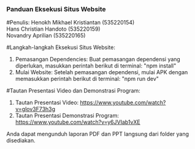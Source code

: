 ### Panduan Eksekusi Situs Website<br>

#Penulis:
Henokh Mikhael Kristiantan (535220154)<br>
Hans Christian Handoto (535220159)<br>
Novandry Aprilian (535220165)<br>

#Langkah-langkah Eksekusi Situs Website:<br>
1. Pemasangan Dependencies: Buat pemasangan dependensi yang diperlukan, masukkan perintah berikut di terminal: "npm install"<br>
2. Mulai Website: Setelah pemasangan dependensi, mulai APK dengan memasukkan perintah berikut di terminal: "npm run dev"<br>

#Tautan Presentasi Video dan Demonstrasi Program:<br>
1. Tautan Presentasi Video: https://www.youtube.com/watch?v=glov3F73h3g<br>
2. Tautan Presentasi Demonstrasi Program: https://www.youtube.com/watch?v=y6JVIab1vXE<br>

Anda dapat mengunduh laporan PDF dan PPT langsung dari folder yang disediakan.
